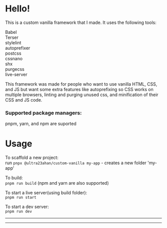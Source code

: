 # Hello!

This is a custom vanilla framework that I made. It uses the following tools:

Babel \
Terser \
stylelint \
autoprefixer \
postcss \
cssnano \
shx \
purgecss \
live-server


This framework was made for people who want to use vanilla HTML, CSS, and JS but want some extra features like autoprefixing so CSS works on multiple browsers, linting and purging unused css, and minification of their CSS and JS code. 

### Supported package managers:
pnpm, yarn, and npm are suported

# Usage

To scaffold a new project:\
run `pnpx @ultra23ahan/custom-vanilla my-app` - creates a new folder 'my-app'

To build: \
`pnpm run build` (npm and yarn are also supported)

To start a live server(using build folder): \
`pnpm run start`

To start a dev server: \
`pnpm run dev`


---
---